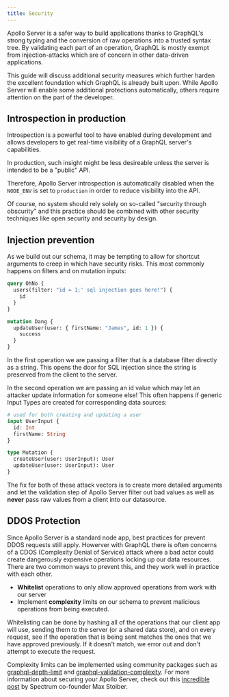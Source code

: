 ```yaml
---
title: Security
---
```


Apollo Server is a safer way to build applications thanks to GraphQL's strong typing and the conversion of raw operations into a trusted syntax tree.  By validating each part of an operation, GraphQL is mostly exempt from injection-attacks which are of concern in other data-driven applications.

 This guide will discuss additional security measures which further harden the excellent foundation which GraphQL is already built upon.  While Apollo Server will enable some additional protections automatically, others require attention on the part of the developer.

<h2 id="introspection">Introspection in production</h2>

Introspection is a powerful tool to have enabled during development and allows developers to get real-time visibility of a GraphQL server's capabilities.

In production, such insight might be less desireable unless the server is intended to be a "public" API.

Therefore, Apollo Server introspection is automatically disabled when the `NODE_ENV` is set to `production` in order to reduce visibility into the API.

Of course, no system should rely solely on so-called "security through obscurity" and this practice should be combined with other security techniques like open security and security by design.

<h2 id="injection">Injection prevention</h2>

As we build out our schema, it may be tempting to allow for shortcut arguments to creep in which have security risks. This most commonly happens on filters and on mutation inputs:

```graphql
query OhNo {
  users(filter: "id = 1;' sql injection goes here!") {
    id
  }
}

mutation Dang {
  updateUser(user: { firstName: "James", id: 1 }) {
    success
  }
}
```

In the first operation we are passing a filter that is a database filter directly as a string. This opens the door for SQL injection since the string is preserved from the client to the server.

In the second operation we are passing an id value which may let an attacker update information for someone else! This often happens if generic Input Types are created for corresponding data sources:

```graphql
# used for both creating and updating a user
input UserInput {
  id: Int
  firstName: String
}

type Mutation {
  createUser(user: UserInput): User
  updateUser(user: UserInput): User
}
```

The fix for both of these attack vectors is to create more detailed arguments and let the validation step of Apollo Server filter out bad values as well as **never** pass raw values from a client into our datasource.

<h2 id="ddos">DDOS Protection</h2>

Since Apollo Server is a standard node app, best practices for prevent DDOS requests still apply. Howerver with GraphQL there is often concerns of a CDOS (Complexity Denial of Service) attack where a bad actor could create dangerously expensive operations locking up our data resources. There are two common ways to prevent this, and they work well in practice with each other.

- **Whitelist** operations to only allow approved operations from work with our server
- Implement **complexity** limits on our schema to prevent malicious operations from being executed.


Whitelisting can be done by hashing all of the operations that our client app will use, sending them to the server (or a shared data store), and on every request, see if the operation that is being sent matches the ones that we have approved previously. If it doesn't match, we error out and don't attempt to execute the request.

Complexity limits can be implemented using community packages such as [graphql-depth-limit](https://github.com/stems/graphql-depth-limit) and [graphql-validation-complexity](https://github.com/4Catalyzer/graphql-validation-complexity). For more information about securing your Apollo Server, check out this [incredible post](https://dev-blog.apollodata.com/securing-your-graphql-api-from-malicious-queries-16130a324a6b) by Spectrum co-founder Max Stoiber.
